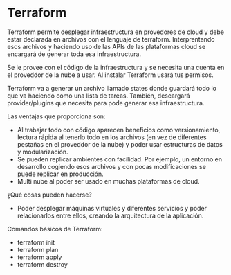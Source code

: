 # Terraform
Terraform permite desplegar infraestructura en provedores de cloud y debe estar declarada en archivos con el lenguaje de terraform. Interprentando esos archivos y haciendo uso de las APIs de las plataformas cloud se encargará de generar toda esa infraestructura.  
  
Se le provee con el código de la infraestructura y se necesita una cuenta en el proveddor de la nube a usar. Al instalar Terraform usará tus permisos.  
  
Terraform va a generar un archivo llamado states donde guardará todo lo que va haciendo como una lista de tareas. También, descargará provider/plugins que necesita para pode generar esa infraestructura.  
  
Las ventajas que proporciona son:  
- Al trabajar todo con código aparecen beneficios como versionamiento, lectura rápida al tenerlo todo en los archivos (en vez de diferentes pestañas en el proveddor de la nube) y poder usar estructuras de datos y modularización.  
- Se pueden replicar ambientes con facilidad. Por ejemplo, un entorno en desarrollo cogiendo esos archivos y con pocas modificaciones se puede replicar en producción.  
- Multi nube al poder ser usado en muchas plataformas de cloud.  

¿Qué cosas pueden hacerse?  
- Poder desplegar máquinas virtuales y diferentes servicios y poder relacionarlos entre ellos, creando la arquitectura de la aplicación.  

Comandos básicos de Terraform:  
- terraform init  
- terraform plan  
- terraform apply  
- terraform destroy  